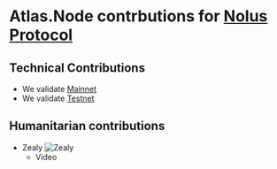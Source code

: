 # Atlas.Node contrbutions for [Nolus Protocol](https://nolus.io/)

## Technical Contributions

- We validate [Mainnet](https://explorer.nolus.io/pirin-1/staking/nolusvaloper1wxkayzug62vmy84askp5sh79jnc5kkv8gulwsw)
- We validate [Testnet](https://explorer-rila.nolus.io/rila-1/staking/nolusvaloper144f8fdkdmaxux0zkn6y7dgdwyv9ue0m0d66jhd)


## Humanitarian contributions
- Zealy
![Zealy](https://user-images.githubusercontent.com/92199696/220547305-1c7614ae-ed07-4e68-8db8-dcc657f32ca6.png)
  - Video
    
